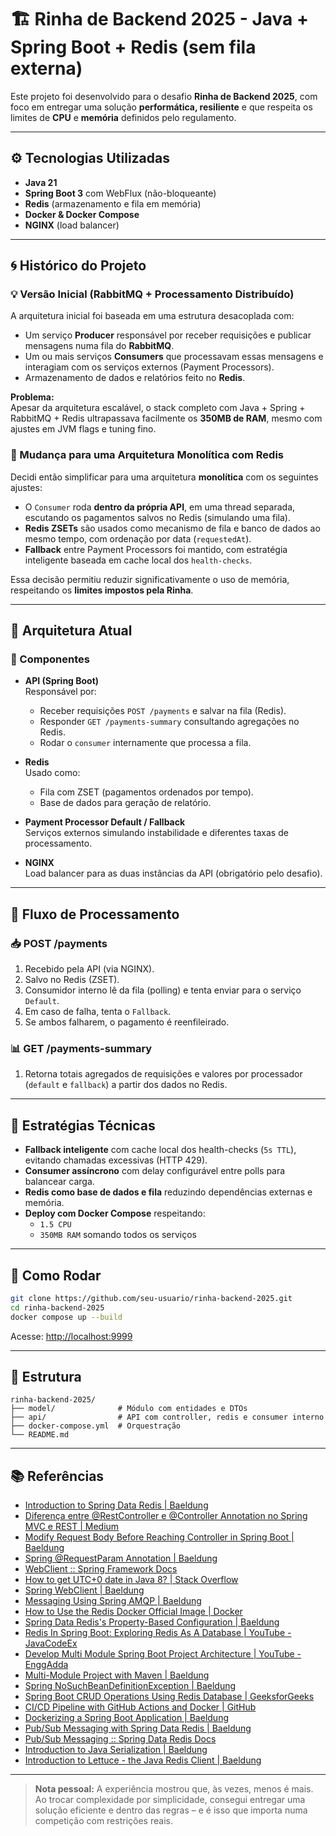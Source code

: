 # 🏗️ Rinha de Backend 2025 - Java + Spring Boot + Redis (sem fila externa)

Este projeto foi desenvolvido para o desafio **Rinha de Backend 2025**, com foco em entregar uma solução **performática, resiliente** e que respeita os limites de **CPU** e **memória** definidos pelo regulamento.

---

## ⚙️ Tecnologias Utilizadas

- **Java 21**
- **Spring Boot 3** com WebFlux (não-bloqueante)
- **Redis** (armazenamento e fila em memória)
- **Docker & Docker Compose**
- **NGINX** (load balancer)
---

## 🌀 Histórico do Projeto

### 💡 Versão Inicial (RabbitMQ + Processamento Distribuído)

A arquitetura inicial foi baseada em uma estrutura desacoplada com:

- Um serviço **Producer** responsável por receber requisições e publicar mensagens numa fila do **RabbitMQ**.
- Um ou mais serviços **Consumers** que processavam essas mensagens e interagiam com os serviços externos (Payment Processors).
- Armazenamento de dados e relatórios feito no **Redis**.

**Problema:**  
Apesar da arquitetura escalável, o stack completo com Java + Spring + RabbitMQ + Redis ultrapassava facilmente os **350MB de RAM**, mesmo com ajustes em JVM flags e tuning fino.

### 🔄 Mudança para uma Arquitetura Monolítica com Redis

Decidi então simplificar para uma arquitetura **monolítica** com os seguintes ajustes:

- O `Consumer` roda **dentro da própria API**, em uma thread separada, escutando os pagamentos salvos no Redis (simulando uma fila).
- **Redis ZSETs** são usados como mecanismo de fila e banco de dados ao mesmo tempo, com ordenação por data (`requestedAt`).
- **Fallback** entre Payment Processors foi mantido, com estratégia inteligente baseada em cache local dos `health-checks`.

Essa decisão permitiu reduzir significativamente o uso de memória, respeitando os **limites impostos pela Rinha**.

---

## 🧠 Arquitetura Atual

### 🧩 Componentes

- **API (Spring Boot)**  
  Responsável por:
  - Receber requisições `POST /payments` e salvar na fila (Redis).
  - Responder `GET /payments-summary` consultando agregações no Redis.
  - Rodar o `consumer` internamente que processa a fila.

- **Redis**  
  Usado como:
  - Fila com ZSET (pagamentos ordenados por tempo).
  - Base de dados para geração de relatório.

- **Payment Processor Default / Fallback**  
  Serviços externos simulando instabilidade e diferentes taxas de processamento.

- **NGINX**  
  Load balancer para as duas instâncias da API (obrigatório pelo desafio).

---

## 🔄 Fluxo de Processamento

### 📥 POST /payments

1. Recebido pela API (via NGINX).
2. Salvo no Redis (ZSET).
3. Consumidor interno lê da fila (polling) e tenta enviar para o serviço `Default`.
4. Em caso de falha, tenta o `Fallback`.
5. Se ambos falharem, o pagamento é reenfileirado.

### 📊 GET /payments-summary

1. Retorna totais agregados de requisições e valores por processador (`default` e `fallback`) a partir dos dados no Redis.

---

## 📌 Estratégias Técnicas

- **Fallback inteligente** com cache local dos health-checks (`5s TTL`), evitando chamadas excessivas (HTTP 429).
- **Consumer assíncrono** com delay configurável entre polls para balancear carga.
- **Redis como base de dados e fila** reduzindo dependências externas e memória.
- **Deploy com Docker Compose** respeitando:
  - `1.5 CPU`
  - `350MB RAM` somando todos os serviços

---

## 🚀 Como Rodar

```bash
git clone https://github.com/seu-usuario/rinha-backend-2025.git
cd rinha-backend-2025
docker compose up --build
```

Acesse: [http://localhost:9999](http://localhost:9999)

---

## 📁 Estrutura

```
rinha-backend-2025/
├── model/              # Módulo com entidades e DTOs
├── api/                # API com controller, redis e consumer interno
├── docker-compose.yml  # Orquestração
└── README.md
```

---

## 📚 Referências

- [Introduction to Spring Data Redis | Baeldung](https://www.baeldung.com/spring-data-redis-tutorial)
- [Diferença entre @RestController e @Controller Annotation no Spring MVC e REST | Medium](https://medium.com/@gcbrandao/diferen%C3%A7a-entre-restcontroller-e-controller-annotation-no-spring-mvc-e-rest-8533998a93eb)
- [Modify Request Body Before Reaching Controller in Spring Boot | Baeldung](https://www.baeldung.com/spring-boot-change-request-body-before-controller)
- [Spring @RequestParam Annotation | Baeldung](https://www.baeldung.com/spring-request-param)
- [WebClient :: Spring Framework Docs](https://docs.spring.io/spring-framework/reference/web/webflux-webclient.html)
- [How to get UTC+0 date in Java 8? | Stack Overflow](https://stackoverflow.com/questions/26142864/how-to-get-utc0-date-in-java-8)
- [Spring WebClient | Baeldung](https://www.baeldung.com/spring-5-webclient)
- [Messaging Using Spring AMQP | Baeldung](https://www.baeldung.com/spring-amqp)
- [How to Use the Redis Docker Official Image | Docker](https://www.docker.com/blog/how-to-use-the-redis-docker-official-image/)
- [Spring Data Redis's Property-Based Configuration | Baeldung](https://www.baeldung.com/spring-data-redis-properties)
- [Redis In Spring Boot: Exploring Redis As A Database | YouTube - JavaCodeEx](https://www.youtube.com/watch?v=IEJJ1tcAZTo)
- [Develop Multi Module Spring Boot Project Architecture | YouTube - EnggAdda](https://www.youtube.com/watch?v=QQ4oyr93B8k)
- [Multi-Module Project with Maven | Baeldung](https://www.baeldung.com/maven-multi-module)
- [Spring NoSuchBeanDefinitionException | Baeldung](https://www.baeldung.com/spring-nosuchbeandefinitionexception)
- [Spring Boot CRUD Operations Using Redis Database | GeeksforGeeks](https://www.geeksforgeeks.org/springboot/spring-boot-crud-operations-using-redis-database/)
- [CI/CD Pipeline with GitHub Actions and Docker | GitHub](https://github.com/OswaldAKs/CICD-Pipeline-with-GithubActions-Docker/tree/main)
- [Dockerizing a Spring Boot Application | Baeldung](https://www.baeldung.com/dockerizing-spring-boot-application)
- [Pub/Sub Messaging with Spring Data Redis | Baeldung](https://www.baeldung.com/spring-data-redis-pub-sub)
- [Pub/Sub Messaging :: Spring Data Redis Docs](https://docs.spring.io/spring-data/redis/reference/redis/pubsub.html)
- [Introduction to Java Serialization | Baeldung](https://www.baeldung.com/java-serialization)
- [Introduction to Lettuce - the Java Redis Client | Baeldung](https://www.baeldung.com/java-redis-lettuce)

---

> **Nota pessoal:** A experiência mostrou que, às vezes, menos é mais. Ao trocar complexidade por simplicidade, consegui entregar uma solução eficiente e dentro das regras – e é isso que importa numa competição com restrições reais.
